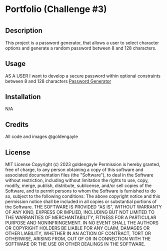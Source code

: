 
# Portfolio (Challenge #3)
# 
## Description
This project is a password generator, that allows a user to select character options and generate a random password between 8 and 128 characters. 

## Usage
AS A USER I want to develop a secure password within optional constraints between 8 and 128 characters
<a href="https://goldengayle.github.io/PasswordGenerator/"> Password Generator</a>

## Installation
N/A


## Credits
All code and images @goldengayle

## License
MIT License
Copyright (c) 2023 goldengayle
Permission is hereby granted, free of charge, to any person obtaining a copy of this software and associated documentation files (the "Software"), to deal in the Software without restriction, including without limitation the rights to use, copy, modify, merge, publish, distribute, sublicense, and/or sell copies of the Software, and to permit persons to whom the Software is furnished to do so, subject to the following conditions:
The above copyright notice and this permission notice shall be included in all copies or substantial portions of the Software.
THE SOFTWARE IS PROVIDED "AS IS", WITHOUT WARRANTY OF ANY KIND, EXPRESS OR IMPLIED, INCLUDING BUT NOT LIMITED TO THE WARRANTIES OF MERCHANTABILITY, FITNESS FOR A PARTICULAR PURPOSE AND NONINFRINGEMENT. IN NO EVENT SHALL THE AUTHORS OR COPYRIGHT HOLDERS BE LIABLE FOR ANY CLAIM, DAMAGES OR OTHER LIABILITY, WHETHER IN AN ACTION OF CONTRACT, TORT OR OTHERWISE, ARISING FROM, OUT OF OR IN CONNECTION WITH THE SOFTWARE OR THE USE OR OTHER DEALINGS IN THE SOFTWARE.
